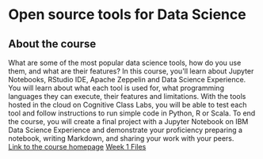 # Open source tools for Data Science
## About the course
What are some of the most popular data science tools, how do you use them, and what are their features? In this course, you'll learn about Jupyter Notebooks, RStudio IDE, Apache Zeppelin and Data Science Experience. You will learn about what each tool is used for, what programming languages they can execute, their features and limitations. With the tools hosted in the cloud on Cognitive Class Labs, you will be able to test each tool and follow instructions to run simple code in Python, R or Scala. To end the course, you will create a final project with a Jupyter Notebook on IBM Data Science Experience and demonstrate your proficiency preparing a notebook, writing Markdown, and sharing your work with your peers.
<br> [Link to the course homepage](https://www.coursera.org/learn/open-source-tools-for-data-science/home/info)
[Week 1 Files](https://github.com/manderzzzz/IBM-Data-Science/tree/master/Open%20source%20tools%20for%20Data%20Science/Week%201)
